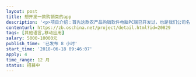 ```yaml
---                
layout: post       
title: 想开发一款购销类的app           
description: '<p>项目介绍：首先这款农产品购销软件电脑PC端已开发过，也是我们公司名下的，源代码都有的，服务器也是我们自己的，这个项目之前是承包给个人的，有些功能可能不能实现，现在想找个团队来做，现在pc端的已经正常运行使用，还有一些需要的功能没实现，下面列表中我会列出来。有源代码和服务器，原先的开发员不一定会配合。</p><p>&nbsp;&nbsp;&nbsp;&nbsp;PC端：</p><p>&nbsp;&nbsp;&nbsp;&nbsp;1.优化PC端的ui界面，由于之前的工程师做出来的搜索界面还是出入库界面都不是很好看，所以需要修改。</p><p>&nbsp;&nbsp;&nbsp;&nbsp;2.增加购买功能，功能中只需要有展示图片以及规格直接点击购买跳转到微信/支付宝扫码支付页面。（只是简单的图片以及规格选项）</p><p>&nbsp;&nbsp;&nbsp;&nbsp;3.增加发布需求，功能需要所有的用户可以发布一个找货车需求，此需求需要我们设置指定的人去看，去回复。其他人可以看到信息看不到联系方式，可以有个立即入驻我们的配货站经纪人申请的付款办理经纪人页面。</p><p>&nbsp;&nbsp;&nbsp;&nbsp;4.发布出售需求，每个用户可以发布出售农产品的信息列表，设有固定的选项，让他们选择，除了标题和联系电话，其他的都是选项选择发布。此需求所有人可查看。</p><p>&nbsp;&nbsp;&nbsp;&nbsp;5.冷库发布需求，因为软件有个冷库出入库管理功能（pc端已做好）需要冷库的人群发布冷库出售需求，此功能只有指定会员可以查看。</p><p><br></p><p>&nbsp;&nbsp;&nbsp;&nbsp;APP需求：</p><p>&nbsp;&nbsp;&nbsp;&nbsp;1. app包括安卓 苹果两个系统</p><p>&nbsp;&nbsp;&nbsp;&nbsp;2.手机点件系统，PC端的收购页面主要功能是收购录入信息，然后打印，这样他们录入的信息还是要员工去点件写下来老百姓卖的农产品的数据拿过来让输入员去输入，想直接跳过输入员，员工直接手机点件，点出来的数量发送到电脑端自动计算自动打印。（或者可以直接跳过电脑直接发送至打印机自动打印）</p><p>&nbsp;&nbsp;&nbsp;&nbsp;3. 冷库出入库点件系统，PC端的收购页面主要功能是收购录入信息，然后打印，但是冷库管理员不可能抱着电脑到冷库门口去点数量输入，还是要手抄一份在拿去电脑跟前输入，直接手机点件系统，点出来的数量发送到电脑端自动打印，跳过用手抄的步骤。</p><p>&nbsp;&nbsp;&nbsp;&nbsp;4. 手机收购页面，原先的收购页面都是在pc端的（此功能与点件功能稍有不同 收购的品种也不同）此功能需要输入车牌号 因为需要输入毛重 皮重 自动计算净重&nbsp;吨数 输入单价 自动计算金额 （使用环境 用户收购农产品要到市场里面收购&nbsp;所以收购每一车的时候都要记录车牌号 毛重 然后在让老百姓去仓库卸货，然后卸完货才能再输入皮重 单价 才能计算出金额 由于收货量较大，不可能每一车都要等着卸完货再来重新输入，需要有一个待处理页面，比如 A车在地磅上面过了毛重 可以在APP里面新建个车牌号 输入完毛重，直接出现在待处理的页面里，然后B车来了 过磅输入毛重后也在待处理的列表里，A车卸了货后来过皮重的时候可以直接在待处理页面里找到该车牌号输入皮重和单价，计算完结果后可以弄蓝牙打印机直接打印小票，处理完后直接确定后到已处理列表中）</p><p>&nbsp;&nbsp;&nbsp;&nbsp;5. 参考价功能，pc端已经有了参考价功能，想在开发个app参考价功能，pc端的参考价只有用户才可以查看的到，待开发的app功能要给老百姓查看的，因为每收购一笔，都需要打印回执单给老百姓，想在打印的单号上面弄个下载APP的二维码 让老百姓下载app查看参考价，只能查看到参考价。</p><p>&nbsp;&nbsp;&nbsp;&nbsp;6.子账号功能，pc端未开发，用户可以设置子账号，方便给会计设置权限使用，也可以给用户的客户查看收购数据（收购的客户：收购的客户指的是我们的用户有个别的是代收商，就是帮别人代收购的，客户想查看到他自己的收购数据可以给设置权限子账号查看）</p><p>&nbsp;&nbsp;&nbsp;&nbsp;7.搜索列表：可以查看到收购列表 冷库出入库列表，以及每个搜索条件的功能</p><p>&nbsp;&nbsp;&nbsp;&nbsp;8.还有一件事情就是，每个收购单上面有6个规格，也就是说老百姓来卖农产品的时候是卖6个规格，但是程序员弄的列表里面是 每保存一个收购单列表中会显示6条新数据，一个一个数据一条，想做成那种直接显示每个收购单保存后只显示一条数据，用户可以点开查看到明细的，</p><p><br></p><p>&nbsp;&nbsp;&nbsp;&nbsp;交付需求：</p><p>&nbsp;&nbsp;&nbsp;&nbsp;我们希望找一个有开发经验的团队承接这个项目，虽然上面的需求很多，看上去很复杂，但是pc端的概念已经全部屡清楚，因为此软件只有在5-9月份才可以使用，其他时期都是用不到的，所以开发时间不限，我们不要求公司在指定的时间给我们交件，只希望有经验的团队以及公司在空余的时候开发这个软件，也可以的，但是请确保功能以及各方面质量的把控，请您在竞标时给出具体的实施方案和报价，详细的竞标方案将有助于我与您进一步的沟通。谢谢</p>'     
contenturl: https://zb.oschina.net/project/detail.html?id=20829      
tags: [其他语言,移动应用]            
salary: 5000-10000元          
publish_time: '已发布 8 小时'         
start_time: '2018-06-18 09:46:07'           
apply: 4                   
time_range: 12 月              
status: 招募中                  
---                 
```

